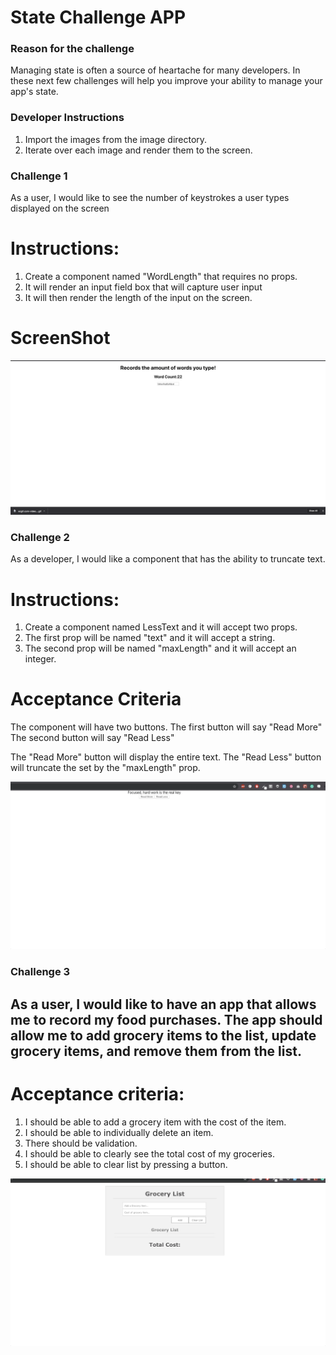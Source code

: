 # State Challenge APP

### Reason for the challenge

Managing state is often a source of heartache for many developers.
In these next few challenges will help you improve your ability to manage your app's state.

### Developer Instructions

1. Import the images from the image directory.
2. Iterate over each image and render them to the screen.

### Challenge 1

As a user, I would like to see the number of keystrokes a user types displayed on the screen

# Instructions:

1. Create a component named "WordLength" that requires no props.
2. It will render an input field box that will capture user input
3. It will then render the length of the input on the screen.

# ScreenShot

![](challenge_01.png)

### Challenge 2

As a developer, I would like a component that has the ability to truncate text.

# Instructions:

1.  Create a component named LessText and it will accept two props.
2.  The first prop will be named "text" and it will accept a string.
3.  The second prop will be named "maxLength" and it will accept an integer.

# Acceptance Criteria

The component will have two buttons.
The first button will say "Read More"
The second button will say "Read Less"

The "Read More" button will display the entire text.
The "Read Less" button will truncate the set by the "maxLength" prop.

![](challenge_02.gif)

### Challenge 3


## As a user, I would like to have an app that allows me to record my food purchases. The app should allow me to add grocery items to the list, update grocery items, and remove them from the list.

# Acceptance criteria:

1. I should be able to add a grocery item with the cost of the item.
2. I should be able to individually delete an item.
3. There should be validation.
4. I should be able to clearly see the total cost of my groceries.
5. I should be able to clear list by pressing a button.

![](challenge_03.gif)


